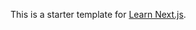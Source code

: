 This is a starter template for [Learn Next.js](https://nextjs.org/learn).

<!-- todo

add update form to update page data
add index with avatar url and other data
add update form to update links
logout button navbar -

add forms
genaral
links
colors

fix update function with object keys 

seperate alert componnet 

photo boarder changeble . 



`


issues - too many connections persists  -->
